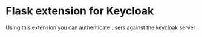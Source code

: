 # Flask extension for Keycloak

Using this extension you can authenticate users against the keycloak server
